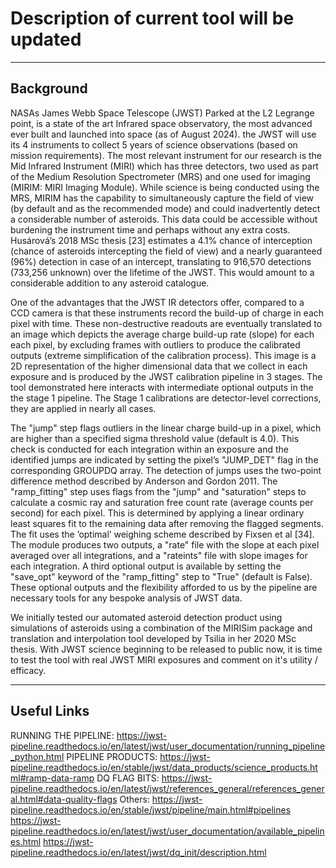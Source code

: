 # Description of current tool will be updated #

--------------------------------------------------------------------------------------

## Background

NASAs James Webb Space Telescope (JWST) Parked at the L2 Legrange point, is a state of the art Infrared space observatory,
the most advanced ever built and launched into space (as of August 2024). the JWST will use its 4 instruments to collect
5 years of science observations (based on mission requirements). The most relevant instrument for our research is the
Mid Infrared Instrument (MIRI) which has three detectors, two used as part of the Medium Resolution Spectrometer
(MRS) and one used for imaging (MIRIM: MIRI Imaging Module). While science is being conducted using the MRS, MIRIM has the
capability to simultaneously capture the field of view (by default and as the recommended mode) and could inadvertently
detect a considerable number of asteroids. This data could be accessible without burdening the instrument time and perhaps
without any extra costs. Husárová’s 2018 MSc thesis [23] estimates a 4.1% chance of interception (chance of asteroids
intercepting the field of view) and a nearly guaranteed (96%) detection in case of an intercept, translating to 916,570
detections (733,256 unknown) over the lifetime of the JWST. This would amount to a considerable addition to any asteroid
catalogue.

One of the advantages that the JWST IR detectors offer, compared to a CCD camera is that these instruments record the
build-up of charge in each pixel with time. These non-destructive readouts are eventually translated to an image which
depicts the average charge build-up rate (slope) for each each pixel, by excluding frames with outliers to produce the calibrated
outputs (extreme simplification of the calibration process). This image is a 2D representation of the higher
dimensional data that we collect in each exposure and is produced by the JWST calibration pipeline in 3 stages. The tool 
demonstrated here interacts with intermediate optional outputs in the the stage 1 pipeline. The Stage 1 calibrations are
detector-level corrections, they are applied in nearly all cases.

The "jump" step flags outliers in the linear charge build-up in a pixel, which are higher than a specified sigma threshold
value (default is 4.0). This check is conducted for each integration within an exposure and the identified jumps are indicated by
setting the pixel’s "JUMP_DET" flag in the corresponding GROUPDQ array. The detection of jumps uses the two-point
difference method described by Anderson and Gordon 2011. The "ramp_fitting" step uses flags from the "jump"
and "saturation" steps to calculate a cosmic ray and saturation free count rate (average counts per second) for each
pixel. This is determined by applying a linear ordinary least squares fit to the remaining data after removing the flagged
segments. The fit uses the ’optimal’ weighing scheme described by Fixsen et al [34]. The module produces two outputs,
a "rate" file with the slope at each pixel averaged over all integrations, and a "rateints" file with slope images for each
integration. A third optional output is available by setting the "save_opt" keyword of the "ramp_fitting" step to "True"
(default is False). These optional outputs and the flexibility afforded to us by the pipeline are necessary tools for any
bespoke analysis of JWST data.

We initially tested our automated asteroid detection product using simulations of asteroids using a combination of the 
MIRISim package and translation and interpolation tool developed by Tsilia in her 2020 MSc thesis. With JWST science beginning
to be released to public now, it is time to test the tool with real JWST MIRI exposures and comment on it's utility / efficacy.

-------------------------------------------------------------

## Useful Links
RUNNING THE PIPELINE: https://jwst-pipeline.readthedocs.io/en/latest/jwst/user_documentation/running_pipeline_python.html
PIPELINE PRODUCTS: https://jwst-pipeline.readthedocs.io/en/stable/jwst/data_products/science_products.html#ramp-data-ramp
DQ FLAG BITS: https://jwst-pipeline.readthedocs.io/en/latest/jwst/references_general/references_general.html#data-quality-flags
Others:
https://jwst-pipeline.readthedocs.io/en/stable/jwst/pipeline/main.html#pipelines
https://jwst-pipeline.readthedocs.io/en/latest/jwst/user_documentation/available_pipelines.html
https://jwst-pipeline.readthedocs.io/en/latest/jwst/dq_init/description.html
